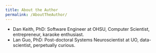 ```yaml
---
title: About the Author
permalink: /AboutTheAuthor/
---
```



- Dan Keith, PhD:  Software Engineer at OHSU, Computer Scientist, entrepreneur, karaoke enthusiast. 
- Lan Guo, PhD:  Post-doctoral Systems Neuroscientist at UO, data-scientist, perpetually curious. 
